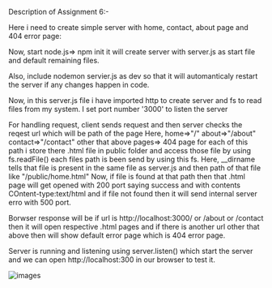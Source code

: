 Description of Assignment 6:-

Here i need to create simple server with home, contact, about page and 404 error page:

Now,
start node.js=> npm init
it will create server with server.js as start file and default remaining files. 

Also, include nodemon servier.js as dev so that it will automanticaly restart the server if any changes happen in code. 

Now, in this server.js file i have imported http to create server and fs to read files from my system. 
I set port number '3000' to listen the server

For handling request, 
client sends request and then server checks the reqest url which will be path of the page
Here, 
	home=>"/"
	about=>"/about"
	contact=>"/contact"
	other that above pages=> 404 page
for each of this path i store there .html file in public folder and access those file by using fs.readFile()
each files path is been send by using this fs. Here, __dirname tells that file is present in the same file as server.js and then path of that file like "/public/home.html"
Now, if file is found at that path then that .html page will get opened with 200 port saying success and with contents COntent-type:text/html and if file not found then it will send internal server erro with 500 port.

Borwser response will be if url is http://localhost:3000/ or /about or /contact then it will open respective .html pages and if there is another url other that above then will show default error page which is 404 error page.

Server is running and listening using server.listen() which start the server and we can open http://localhost:300 in our browser to test it. 

![images](image.png)
